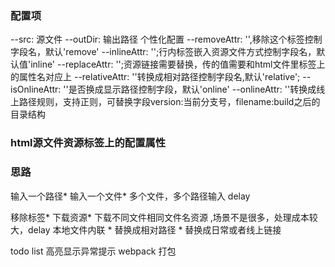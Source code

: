 ### 配置项
--src: 源文件
--outDir: 输出路径
个性化配置
--removeAttr: '',移除这个标签控制字段名，默认'remove'
--inlineAttr: '';行内标签嵌入资源文件方式控制字段名，默认值'inline'
--replaceAttr: '';资源链接需要替换，传的值需要和html文件里标签上的属性名对应上
--relativeAttr: ''转换成相对路径控制字段名,默认'relative';
--isOnlineAttr: ''是否换成显示路径控制字段，默认'online'
--onlineAttr: ''转换成线上路径规则，支持正则，可替换字段version:当前分支号，filename:build之后的目录结构


### html源文件资源标签上的配置属性

<script src="" inline=true  relative=false replaceAttrValue="url" online=true></script>


### 思路
输入一个路径* 
输入一个文件*
多个文件，多个路径输入 delay

移除标签*
下载资源*
下载不同文件相同文件名资源 ,场景不是很多，处理成本较大，delay
本地文件内联 *
替换成相对路径 *
替换成日常或者线上链接

todo list
高亮显示异常提示 
webpack 打包